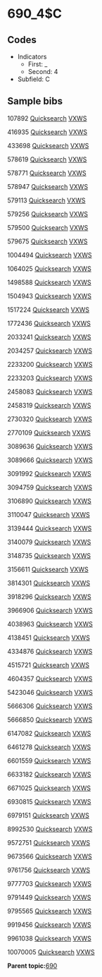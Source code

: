 # 690\_4$C

## Codes

-   Indicators
    -   First: \_
    -   Second: 4
-   Subfield: C

## Sample bibs

107892 [Quicksearch](https://search.library.yale.edu/catalog/107892) [VXWS](http://prodorbis.library.yale.edu:7014/vxws/GetHoldingsService?bibId=107892)

416935 [Quicksearch](https://search.library.yale.edu/catalog/416935) [VXWS](http://prodorbis.library.yale.edu:7014/vxws/GetHoldingsService?bibId=416935)

433698 [Quicksearch](https://search.library.yale.edu/catalog/433698) [VXWS](http://prodorbis.library.yale.edu:7014/vxws/GetHoldingsService?bibId=433698)

578619 [Quicksearch](https://search.library.yale.edu/catalog/578619) [VXWS](http://prodorbis.library.yale.edu:7014/vxws/GetHoldingsService?bibId=578619)

578771 [Quicksearch](https://search.library.yale.edu/catalog/578771) [VXWS](http://prodorbis.library.yale.edu:7014/vxws/GetHoldingsService?bibId=578771)

578947 [Quicksearch](https://search.library.yale.edu/catalog/578947) [VXWS](http://prodorbis.library.yale.edu:7014/vxws/GetHoldingsService?bibId=578947)

579113 [Quicksearch](https://search.library.yale.edu/catalog/579113) [VXWS](http://prodorbis.library.yale.edu:7014/vxws/GetHoldingsService?bibId=579113)

579256 [Quicksearch](https://search.library.yale.edu/catalog/579256) [VXWS](http://prodorbis.library.yale.edu:7014/vxws/GetHoldingsService?bibId=579256)

579500 [Quicksearch](https://search.library.yale.edu/catalog/579500) [VXWS](http://prodorbis.library.yale.edu:7014/vxws/GetHoldingsService?bibId=579500)

579675 [Quicksearch](https://search.library.yale.edu/catalog/579675) [VXWS](http://prodorbis.library.yale.edu:7014/vxws/GetHoldingsService?bibId=579675)

1004494 [Quicksearch](https://search.library.yale.edu/catalog/1004494) [VXWS](http://prodorbis.library.yale.edu:7014/vxws/GetHoldingsService?bibId=1004494)

1064025 [Quicksearch](https://search.library.yale.edu/catalog/1064025) [VXWS](http://prodorbis.library.yale.edu:7014/vxws/GetHoldingsService?bibId=1064025)

1498588 [Quicksearch](https://search.library.yale.edu/catalog/1498588) [VXWS](http://prodorbis.library.yale.edu:7014/vxws/GetHoldingsService?bibId=1498588)

1504943 [Quicksearch](https://search.library.yale.edu/catalog/1504943) [VXWS](http://prodorbis.library.yale.edu:7014/vxws/GetHoldingsService?bibId=1504943)

1517224 [Quicksearch](https://search.library.yale.edu/catalog/1517224) [VXWS](http://prodorbis.library.yale.edu:7014/vxws/GetHoldingsService?bibId=1517224)

1772436 [Quicksearch](https://search.library.yale.edu/catalog/1772436) [VXWS](http://prodorbis.library.yale.edu:7014/vxws/GetHoldingsService?bibId=1772436)

2033241 [Quicksearch](https://search.library.yale.edu/catalog/2033241) [VXWS](http://prodorbis.library.yale.edu:7014/vxws/GetHoldingsService?bibId=2033241)

2034257 [Quicksearch](https://search.library.yale.edu/catalog/2034257) [VXWS](http://prodorbis.library.yale.edu:7014/vxws/GetHoldingsService?bibId=2034257)

2233200 [Quicksearch](https://search.library.yale.edu/catalog/2233200) [VXWS](http://prodorbis.library.yale.edu:7014/vxws/GetHoldingsService?bibId=2233200)

2233203 [Quicksearch](https://search.library.yale.edu/catalog/2233203) [VXWS](http://prodorbis.library.yale.edu:7014/vxws/GetHoldingsService?bibId=2233203)

2458083 [Quicksearch](https://search.library.yale.edu/catalog/2458083) [VXWS](http://prodorbis.library.yale.edu:7014/vxws/GetHoldingsService?bibId=2458083)

2458319 [Quicksearch](https://search.library.yale.edu/catalog/2458319) [VXWS](http://prodorbis.library.yale.edu:7014/vxws/GetHoldingsService?bibId=2458319)

2730320 [Quicksearch](https://search.library.yale.edu/catalog/2730320) [VXWS](http://prodorbis.library.yale.edu:7014/vxws/GetHoldingsService?bibId=2730320)

2770109 [Quicksearch](https://search.library.yale.edu/catalog/2770109) [VXWS](http://prodorbis.library.yale.edu:7014/vxws/GetHoldingsService?bibId=2770109)

3089636 [Quicksearch](https://search.library.yale.edu/catalog/3089636) [VXWS](http://prodorbis.library.yale.edu:7014/vxws/GetHoldingsService?bibId=3089636)

3089666 [Quicksearch](https://search.library.yale.edu/catalog/3089666) [VXWS](http://prodorbis.library.yale.edu:7014/vxws/GetHoldingsService?bibId=3089666)

3091992 [Quicksearch](https://search.library.yale.edu/catalog/3091992) [VXWS](http://prodorbis.library.yale.edu:7014/vxws/GetHoldingsService?bibId=3091992)

3094759 [Quicksearch](https://search.library.yale.edu/catalog/3094759) [VXWS](http://prodorbis.library.yale.edu:7014/vxws/GetHoldingsService?bibId=3094759)

3106890 [Quicksearch](https://search.library.yale.edu/catalog/3106890) [VXWS](http://prodorbis.library.yale.edu:7014/vxws/GetHoldingsService?bibId=3106890)

3110047 [Quicksearch](https://search.library.yale.edu/catalog/3110047) [VXWS](http://prodorbis.library.yale.edu:7014/vxws/GetHoldingsService?bibId=3110047)

3139444 [Quicksearch](https://search.library.yale.edu/catalog/3139444) [VXWS](http://prodorbis.library.yale.edu:7014/vxws/GetHoldingsService?bibId=3139444)

3140079 [Quicksearch](https://search.library.yale.edu/catalog/3140079) [VXWS](http://prodorbis.library.yale.edu:7014/vxws/GetHoldingsService?bibId=3140079)

3148735 [Quicksearch](https://search.library.yale.edu/catalog/3148735) [VXWS](http://prodorbis.library.yale.edu:7014/vxws/GetHoldingsService?bibId=3148735)

3156611 [Quicksearch](https://search.library.yale.edu/catalog/3156611) [VXWS](http://prodorbis.library.yale.edu:7014/vxws/GetHoldingsService?bibId=3156611)

3814301 [Quicksearch](https://search.library.yale.edu/catalog/3814301) [VXWS](http://prodorbis.library.yale.edu:7014/vxws/GetHoldingsService?bibId=3814301)

3918296 [Quicksearch](https://search.library.yale.edu/catalog/3918296) [VXWS](http://prodorbis.library.yale.edu:7014/vxws/GetHoldingsService?bibId=3918296)

3966906 [Quicksearch](https://search.library.yale.edu/catalog/3966906) [VXWS](http://prodorbis.library.yale.edu:7014/vxws/GetHoldingsService?bibId=3966906)

4038963 [Quicksearch](https://search.library.yale.edu/catalog/4038963) [VXWS](http://prodorbis.library.yale.edu:7014/vxws/GetHoldingsService?bibId=4038963)

4138451 [Quicksearch](https://search.library.yale.edu/catalog/4138451) [VXWS](http://prodorbis.library.yale.edu:7014/vxws/GetHoldingsService?bibId=4138451)

4334876 [Quicksearch](https://search.library.yale.edu/catalog/4334876) [VXWS](http://prodorbis.library.yale.edu:7014/vxws/GetHoldingsService?bibId=4334876)

4515721 [Quicksearch](https://search.library.yale.edu/catalog/4515721) [VXWS](http://prodorbis.library.yale.edu:7014/vxws/GetHoldingsService?bibId=4515721)

4604357 [Quicksearch](https://search.library.yale.edu/catalog/4604357) [VXWS](http://prodorbis.library.yale.edu:7014/vxws/GetHoldingsService?bibId=4604357)

5423046 [Quicksearch](https://search.library.yale.edu/catalog/5423046) [VXWS](http://prodorbis.library.yale.edu:7014/vxws/GetHoldingsService?bibId=5423046)

5666306 [Quicksearch](https://search.library.yale.edu/catalog/5666306) [VXWS](http://prodorbis.library.yale.edu:7014/vxws/GetHoldingsService?bibId=5666306)

5666850 [Quicksearch](https://search.library.yale.edu/catalog/5666850) [VXWS](http://prodorbis.library.yale.edu:7014/vxws/GetHoldingsService?bibId=5666850)

6147082 [Quicksearch](https://search.library.yale.edu/catalog/6147082) [VXWS](http://prodorbis.library.yale.edu:7014/vxws/GetHoldingsService?bibId=6147082)

6461278 [Quicksearch](https://search.library.yale.edu/catalog/6461278) [VXWS](http://prodorbis.library.yale.edu:7014/vxws/GetHoldingsService?bibId=6461278)

6601559 [Quicksearch](https://search.library.yale.edu/catalog/6601559) [VXWS](http://prodorbis.library.yale.edu:7014/vxws/GetHoldingsService?bibId=6601559)

6633182 [Quicksearch](https://search.library.yale.edu/catalog/6633182) [VXWS](http://prodorbis.library.yale.edu:7014/vxws/GetHoldingsService?bibId=6633182)

6671025 [Quicksearch](https://search.library.yale.edu/catalog/6671025) [VXWS](http://prodorbis.library.yale.edu:7014/vxws/GetHoldingsService?bibId=6671025)

6930815 [Quicksearch](https://search.library.yale.edu/catalog/6930815) [VXWS](http://prodorbis.library.yale.edu:7014/vxws/GetHoldingsService?bibId=6930815)

6979151 [Quicksearch](https://search.library.yale.edu/catalog/6979151) [VXWS](http://prodorbis.library.yale.edu:7014/vxws/GetHoldingsService?bibId=6979151)

8992530 [Quicksearch](https://search.library.yale.edu/catalog/8992530) [VXWS](http://prodorbis.library.yale.edu:7014/vxws/GetHoldingsService?bibId=8992530)

9572751 [Quicksearch](https://search.library.yale.edu/catalog/9572751) [VXWS](http://prodorbis.library.yale.edu:7014/vxws/GetHoldingsService?bibId=9572751)

9673566 [Quicksearch](https://search.library.yale.edu/catalog/9673566) [VXWS](http://prodorbis.library.yale.edu:7014/vxws/GetHoldingsService?bibId=9673566)

9761756 [Quicksearch](https://search.library.yale.edu/catalog/9761756) [VXWS](http://prodorbis.library.yale.edu:7014/vxws/GetHoldingsService?bibId=9761756)

9777703 [Quicksearch](https://search.library.yale.edu/catalog/9777703) [VXWS](http://prodorbis.library.yale.edu:7014/vxws/GetHoldingsService?bibId=9777703)

9791449 [Quicksearch](https://search.library.yale.edu/catalog/9791449) [VXWS](http://prodorbis.library.yale.edu:7014/vxws/GetHoldingsService?bibId=9791449)

9795565 [Quicksearch](https://search.library.yale.edu/catalog/9795565) [VXWS](http://prodorbis.library.yale.edu:7014/vxws/GetHoldingsService?bibId=9795565)

9919456 [Quicksearch](https://search.library.yale.edu/catalog/9919456) [VXWS](http://prodorbis.library.yale.edu:7014/vxws/GetHoldingsService?bibId=9919456)

9961038 [Quicksearch](https://search.library.yale.edu/catalog/9961038) [VXWS](http://prodorbis.library.yale.edu:7014/vxws/GetHoldingsService?bibId=9961038)

10070005 [Quicksearch](https://search.library.yale.edu/catalog/10070005) [VXWS](http://prodorbis.library.yale.edu:7014/vxws/GetHoldingsService?bibId=10070005)

**Parent topic:**[690](../../tags/690/690.md)

